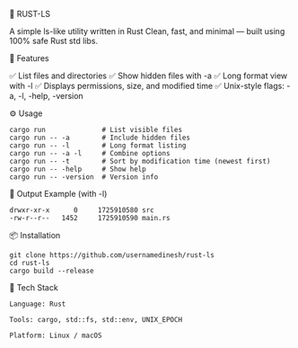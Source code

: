 🦀 RUST-LS

A simple ls-like utility written in Rust
Clean, fast, and minimal — built using 100% safe Rust std libs.

🚀 Features

✅ List files and directories
✅ Show hidden files with -a
✅ Long format view with -l
✅ Displays permissions, size, and modified time
✅ Unix-style flags: -a, -l, -help, -version

⚙️ Usage

```
cargo run              # List visible files
cargo run -- -a        # Include hidden files
cargo run -- -l        # Long format listing
cargo run -- -a -l     # Combine options
cargo run -- -t        # Sort by modification time (newest first)
cargo run -- -help     # Show help
cargo run -- -version  # Version info
```
📁 Output Example (with -l)

```
drwxr-xr-x      0     1725910580 src
-rw-r--r--   1452     1725910590 main.rs
```

📦 Installation

```
git clone https://github.com/usernamedinesh/rust-ls
cd rust-ls
cargo build --release
```

🧱 Tech Stack

    Language: Rust

    Tools: cargo, std::fs, std::env, UNIX_EPOCH

    Platform: Linux / macOS
